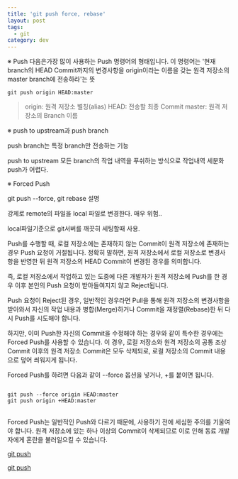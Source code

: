 ```yaml
---
title: 'git push force, rebase'
layout: post
tags:
  - git
category: dev
---
```

※ Push
다음은가장 많이 사용하는 Push 명령어의 형태입니다. 이 명령어는 '현재 branch의 HEAD Commit까지의 변경사항을 origin이라는 이름을 갖는 원격 저장소의 master branch에 전송하라'는 뜻

```git
git push origin HEAD:master
```

>origin: 원격 저장소 별칭(alias)
>HEAD: 전송할 최종 Commit
>master: 원격 저장소의 Branch 이름


※ push to upstream과 push branch  

push branch는 특정 branch만 전송하는 기능

push to upstream 모든 branch의 작업 내역을 푸쉬하는 방식으로 작업내역 세분화 push가 어렵다.



※ Forced Push

 git push --force, git rebase 설명

 강제로 remote의 파일을 local 파일로 변경한다.
 매우 위험..

 local파일기준으로 git서버를 깨끗히 세팅할때 사용.

 Push를 수행할 때, 로컬 저장소에는 존재하지 않는 Commit이 원격 저장소에 존재하는 경우 Push 요청이 거절됩니다. 정확히 말하면, 원격 저장소에서 로컬 저장소로 변경사항을 반영한 뒤 원격 저장소의 HEAD Commit이 변경된 경우를 의미합니다.

즉, 로컬 저장소에서 작업하고 있는 도중에 다른 개발자가 원격 저장소에 Push를 한 경우 이후 본인의 Push 요청이 받아들여지지 않고 Reject됩니다.

Push 요청이 Reject된 경우, 일반적인 경우라면 Pull을 통해 원격 저장소의 변경사항을 받아와서 자신의 작업 내용과 병합(Merge)하거나 Commit을 재정렬(Rebase)한 뒤 다시 Push를 시도해야 합니다.

하지만, 이미 Push한 자신의 Commit을 수정해야 하는 경우와 같이 특수한 경우에는 Forced Push를 사용할 수 있습니다. 이 경우, 로컬 저장소와 원격 저장소의 공통 조상 Commit 이후의 원격 저장소 Commit은 모두 삭제되로, 로컬 저장소의 Commit 내용으로 덮어 씌워지게 됩니다.

Forced Push를 하려면 다음과 같이 --force 옵션을 넣거나, +를 붙이면 됩니다.


<pre>
<code>
git push --force origin HEAD:master
git push origin +HEAD:master
</code>
</pre>

Forced Push는 일반적인 Push와 다르기 때문에, 사용하기 전에 세심한 주의를 기울여야 합니다. 원격 저장소에 있는 하나 이상의 Commit이 삭제되므로 이로 인해 동료 개발자에게 혼란을 불러일으킬 수 있습니다.

[git push](https://www.tuwlab.com/ece/22214 "gitpush1")

[git push](https://git-scm.com/book/ko/v1/Git-%EB%B8%8C%EB%9E%9C%EC%B9%98-Rebase%ED%95%98%EA%B8%B0 "gitpush2")
